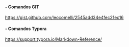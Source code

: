 #### - Comandos GIT

https://gist.github.com/leocomelli/2545add34e4fec21ec16

#### - Comandos Typora 

https://support.typora.io/Markdown-Reference/

